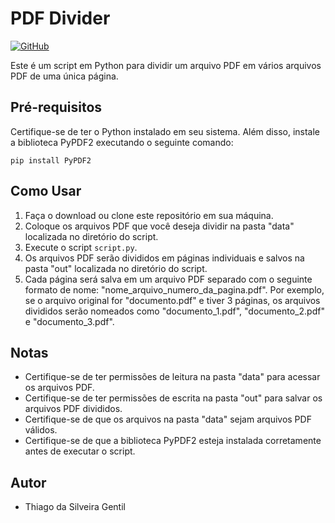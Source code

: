 # PDF Divider

[![GitHub](https://img.shields.io/badge/Visit-My%20Profile-0891B2?style=flat-square&logo=github)](https://github.com/Tgentil)

Este é um script em Python para dividir um arquivo PDF em vários arquivos PDF de uma única página.

## Pré-requisitos

Certifique-se de ter o Python instalado em seu sistema. Além disso, instale a biblioteca PyPDF2 executando o seguinte comando:

```
pip install PyPDF2
```

## Como Usar

1. Faça o download ou clone este repositório em sua máquina.
2. Coloque os arquivos PDF que você deseja dividir na pasta "data" localizada no diretório do script.
3. Execute o script `script.py`.
4. Os arquivos PDF serão divididos em páginas individuais e salvos na pasta "out" localizada no diretório do script.
5. Cada página será salva em um arquivo PDF separado com o seguinte formato de nome: "nome_arquivo_numero_da_pagina.pdf". Por exemplo, se o arquivo original for "documento.pdf" e tiver 3 páginas, os arquivos divididos serão nomeados como "documento_1.pdf", "documento_2.pdf" e "documento_3.pdf".

## Notas

- Certifique-se de ter permissões de leitura na pasta "data" para acessar os arquivos PDF.
- Certifique-se de ter permissões de escrita na pasta "out" para salvar os arquivos PDF divididos.
- Certifique-se de que os arquivos na pasta "data" sejam arquivos PDF válidos.
- Certifique-se de que a biblioteca PyPDF2 esteja instalada corretamente antes de executar o script.

## Autor

* Thiago da Silveira Gentil